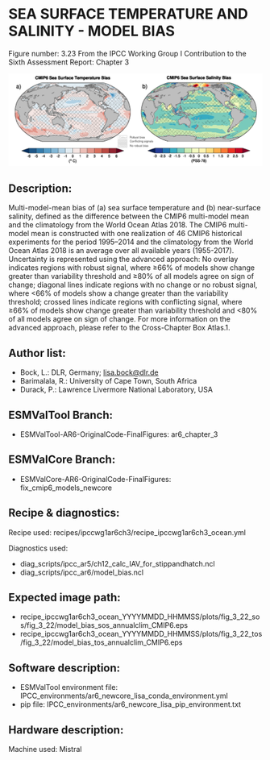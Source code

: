 
SEA SURFACE TEMPERATURE AND SALINITY - MODEL BIAS
=================================================

Figure number: 3.23
From the IPCC Working Group I Contribution to the Sixth Assessment Report: Chapter 3

![Figure 3.23](../images/ar6_wg1_chap3_figure3_23_ocean_model_bias.png?raw=true)


Description:
------------
Multi-model-mean bias of (a) sea surface temperature and (b) near-surface 
salinity, defined as the difference between the CMIP6 multi-model mean and the 
climatology from the World Ocean Atlas 2018. The CMIP6 multi-model mean is 
constructed with one realization of 46 CMIP6 historical experiments for the 
period 1995–2014 and the climatology from the World Ocean Atlas 2018 is an 
average over all available years (1955-2017). Uncertainty is represented using 
the advanced approach: No overlay indicates regions with robust signal, where 
≥66% of models show change greater than variability threshold and ≥80% of all 
models agree on sign of change; diagonal lines indicate regions with no change 
or no robust signal, where <66% of models show a change greater than the 
variability threshold; crossed lines indicate regions with conflicting signal, 
where ≥66% of models show change greater than variability threshold and <80% of 
all models agree on sign of change. For more information on the advanced 
approach, please refer to the Cross-Chapter Box Atlas.1.


Author list:
------------
- Bock, L.: DLR, Germany; lisa.bock@dlr.de
- Barimalala, R.: University of Cape Town, South Africa
- Durack, P.: Lawrence Livermore National Laboratory, USA


ESMValTool Branch:
------------------
- ESMValTool-AR6-OriginalCode-FinalFigures: ar6_chapter_3


ESMValCore Branch:
------------------
- ESMValCore-AR6-OriginalCode-FinalFigures: fix_cmip6_models_newcore


Recipe & diagnostics:
---------------------
Recipe used: recipes/ipccwg1ar6ch3/recipe_ipccwg1ar6ch3_ocean.yml

Diagnostics used: 
- diag_scripts/ipcc_ar5/ch12_calc_IAV_for_stippandhatch.ncl
- diag_scripts/ipcc_ar6/model_bias.ncl


Expected image path:
--------------------
- recipe_ipccwg1ar6ch3_ocean_YYYYMMDD_HHMMSS/plots/fig_3_22_sos/fig_3_22/model_bias_sos_annualclim_CMIP6.eps
- recipe_ipccwg1ar6ch3_ocean_YYYYMMDD_HHMMSS/plots/fig_3_22_tos/fig_3_22/model_bias_tos_annualclim_CMIP6.eps


Software description:
---------------------
- ESMValTool environment file: IPCC_environments/ar6_newcore_lisa_conda_environment.yml
- pip file: IPCC_environments/ar6_newcore_lisa_pip_environment.txt


Hardware description:
---------------------
Machine used: Mistral
